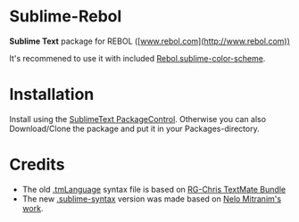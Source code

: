 Sublime-Rebol
=============

**Sublime Text** package for REBOL ([www.rebol.com](http://www.rebol.com))

It's recommened to use it with included [Rebol.sublime-color-scheme](Rebol.sublime-color-scheme).

# Installation

Install using the [SublimeText PackageControl](https://sublime.wbond.net). Otherwise you can also Download/Clone the package and put it in your Packages-directory.

# Credits

* The old [.tmLanguage](Rebol.tmLanguage) syntax file is based on [RG-Chris TextMate Bundle](http://www.ross-gill.com/page/TextMate_and_REBOL)
* The new [.sublime-syntax](Rebol.sublime-syntax) version was made based on [Nelo Mitranim's work](https://github.com/mitranim/sublime-rebol).
